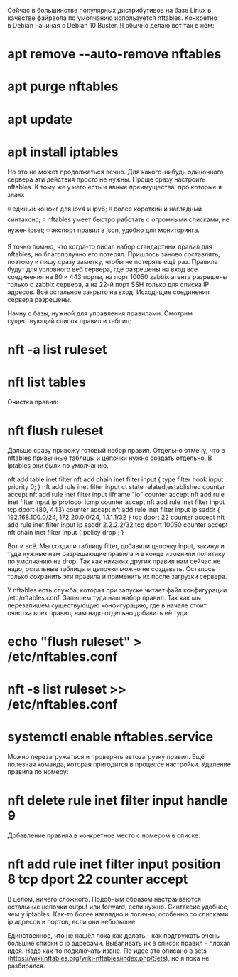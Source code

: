 Сейчас в большинстве популярных дистрибутивов на базе Linux в качестве файрвола по умолчанию используется nftables. Конкретно в Debian начиная с Debian 10 Buster. Я обычно делаю вот так в нём:

# apt remove --auto-remove nftables
# apt purge nftables
# apt update
# apt install iptables

Но это не может продолжаться вечно. Для какого-нибудь одиночного сервера эти действия просто не нужны. Проще сразу настроить nftables. К тому же у него есть и явные преимущества, про которые я знаю:

◽️ единый конфиг для ipv4 и ipv6;
◽️ более короткий и наглядный синтаксис;
◽️ nftables умеет быстро работать с огромными списками, не нужен ipset;
◽️ экспорт правил в json, удобно для мониторинга.

Я точно помню, что когда-то писал набор стандартных правил для nftables, но благополучно его потерял. Пришлось заново составлять, поэтому и пишу сразу заметку, чтобы не потерять ещё раз. Правила будут для условного веб сервера, где разрешены на вход все соединения на 80 и 443 порты, на порт 10050 zabbix агента разрешены только с zabbix сервера, а на 22-й порт SSH только для списка IP адресов. Всё остальное закрыто на вход. Исходящие соединения сервера разрешены.

Начну с базы, нужной для управления правилами. Смотрим существующий список правил и таблиц:

# nft -a list ruleset
# nft list tables

Очистка правил:

# nft flush ruleset

Дальше сразу привожу готовый набор правил. Отдельно отмечу, что в nftables привычные таблицы и цепочки нужно создать отдельно. В iptables они были по умолчанию. 

nft add table inet filter
nft add chain inet filter input { type filter hook input priority 0\; }
nft add rule inet filter input ct state related,established counter accept
nft add rule inet filter input iifname "lo" counter accept
nft add rule inet filter input ip protocol icmp counter accept
nft add rule inet filter input tcp dport {80, 443} counter accept
nft add rule inet filter input ip saddr { 192.168.100.0/24, 172.20.0.0/24, 1.1.1.1/32 } tcp dport 22 counter accept
nft add rule inet filter input ip saddr 2.2.2.2/32 tcp dport 10050 counter accept
nft chain inet filter input { policy drop \; }

Вот и всё. Мы создали таблицу filter, добавили цепочку input, закинули туда нужные нам разрешающие правила и в конце изменили политику по умолчанию на drop. Так как никаких других правил нам сейчас не надо, остальные таблицы и цепочки можно не создавать. Осталось только сохранить эти правила и применить их после загрузки сервера. 

У nftables есть служба, которая при запуске читает файл конфигурации /etc/nftables.conf. Запишем туда наш набор правил. Так как мы перезапишем существующую конфигурацию, где в начале стоит очистка всех правил, нам надо отдельно добавить её туда:

# echo "flush ruleset" > /etc/nftables.conf
# nft -s list ruleset >> /etc/nftables.conf
# systemctl enable nftables.service

Можно перезагружаться и проверять автозагрузку правил. Ещё полезная команда, которая пригодится в процессе настройки. Удаление правила по номеру:

# nft delete rule inet filter input handle 9

Добавление правила в конкретное место с номером в списке:

# nft add rule inet filter input position 8 tcp dport 22 counter accept

В целом, ничего сложного. Подобным образом настраиваются остальные цепочки output или forward, если нужно. Синтаксис удобнее, чем у iptables. Как-то более наглядно и логично, особенно со списками ip адресов и портов, если они небольшие. 

Единственное, что не нашёл пока как делать - как подгружать очень большие списки с ip адресами. Вываливать их в список правил - плохая идея. Надо как-то подключать извне. По идее это описано в sets (https://wiki.nftables.org/wiki-nftables/index.php/Sets), но я пока не разбирался.
